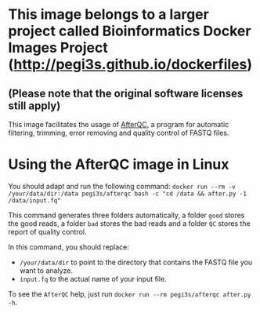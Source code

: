 # This image belongs to a larger project called Bioinformatics Docker Images Project (http://pegi3s.github.io/dockerfiles)
## (Please note that the original software licenses still apply)

This image facilitates the usage of [AfterQC](https://github.com/OpenGene/AfterQC), a program for automatic filtering, trimming, error removing and quality control of FASTQ files.

# Using the AfterQC image in Linux
You should adapt and run the following command: `docker run --rm -v /your/data/dir:/data pegi3s/afterqc bash -c "cd /data && after.py -1 /data/input.fq"`

This command generates three folders automatically, a folder `good` stores the good reads, a folder `bad` stores the bad reads and a folder `QC` stores the report of quality control.

In this command, you should replace:
- `/your/data/dir` to point to the directory that contains the FASTQ file you want to analyze.
- `input.fq` to the actual name of your input file.

To see the `AfterQC` help, just run `docker run --rm pegi3s/afterqc after.py -h`.

